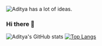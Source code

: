 ![Aditya has a lot of ideas.](https://res.cloudinary.com/nitk/image/upload/c_scale,h_785,w_1450/v1620844223/Screenshot_2021-05-12_at_11.51.44_PM_fh3u0l.png)
### Hi there 👋
![Aditya's GitHub stats](https://github-readme-stats.vercel.app/api?username=adityaofficial10&show_icons=true&theme=radical)
[![Top Langs](https://github-readme-stats.vercel.app/api/top-langs/?username=adityaofficial10&hide=html,css&langs_count=8&theme=radical&show_icons=true)](https://github.com/anuraghazra/github-readme-stats)


